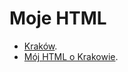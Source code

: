 # Moje HTML

* [Kraków](Kraków/README.adoc).
* [Mój HTML o Krakowie](https://KOTEKDUZY.github.io/WBzylzaliczenie/).


